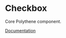 # Checkbox

Core Polythene component.

[Documentation](https://github.com/ArthurClemens/polythene/tree/master/docs/components/checkbox.md)
